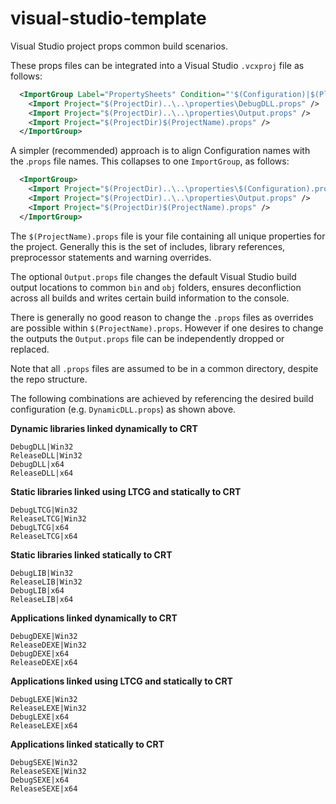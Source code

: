 visual-studio-template
======================

Visual Studio project props common build scenarios.

These props files can be integrated into a Visual Studio `.vcxproj` file as follows:

```xml
  <ImportGroup Label="PropertySheets" Condition="'$(Configuration)|$(Platform)'=='DebugDLL|Win32'">
    <Import Project="$(ProjectDir)..\..\properties\DebugDLL.props" />
    <Import Project="$(ProjectDir)..\..\properties\Output.props" />
    <Import Project="$(ProjectDir)$(ProjectName).props" />
  </ImportGroup>
```

A simpler (recommended) approach is to align Configuration names with the .`props` file names. This collapses to one `ImportGroup`, as follows:

```xml
  <ImportGroup>
    <Import Project="$(ProjectDir)..\..\properties\$(Configuration).props" />
    <Import Project="$(ProjectDir)..\..\properties\Output.props" />
    <Import Project="$(ProjectDir)$(ProjectName).props" />
  </ImportGroup>
```

The `$(ProjectName).props` file is your file containing all unique properties for the project. Generally this is the set of includes, library references, preprocessor statements and warning overrides.

The optional `Output.props` file changes the default Visual Studio build output locations to common `bin` and `obj` folders, ensures deconfliction across all builds and writes certain build information to the console.

There is generally no good reason to change the `.props` files as overrides are possible within `$(ProjectName).props`. However if one desires to change the outputs the `Output.props` file can be independently dropped or replaced.

Note that all `.props` files are assumed to be in a common directory, despite the repo structure.

The following combinations are achieved by referencing the desired build configuration (e.g. `DynamicDLL.props`) as shown above.

**Dynamic libraries linked dynamically to CRT**
```
DebugDLL|Win32
ReleaseDLL|Win32
DebugDLL|x64
ReleaseDLL|x64
```
**Static libraries linked using LTCG and statically to CRT**
```
DebugLTCG|Win32
ReleaseLTCG|Win32
DebugLTCG|x64
ReleaseLTCG|x64
```
**Static libraries linked statically to CRT**
```
DebugLIB|Win32
ReleaseLIB|Win32
DebugLIB|x64
ReleaseLIB|x64
```
**Applications linked dynamically to CRT**
```
DebugDEXE|Win32
ReleaseDEXE|Win32
DebugDEXE|x64
ReleaseDEXE|x64
```
**Applications linked using LTCG and statically to CRT**
```
DebugLEXE|Win32
ReleaseLEXE|Win32
DebugLEXE|x64
ReleaseLEXE|x64
```
**Applications linked statically to CRT**
```
DebugSEXE|Win32
ReleaseSEXE|Win32
DebugSEXE|x64
ReleaseSEXE|x64
```

